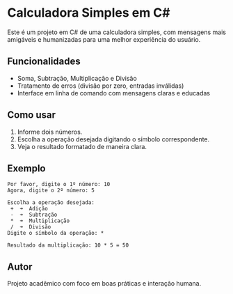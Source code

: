 # Calculadora Simples em C# 

Este é um projeto em C# de uma calculadora simples, com mensagens mais amigáveis e humanizadas para uma melhor experiência do usuário.

## Funcionalidades

- Soma, Subtração, Multiplicação e Divisão
- Tratamento de erros (divisão por zero, entradas inválidas)
- Interface em linha de comando com mensagens claras e educadas

## Como usar

1. Informe dois números.
2. Escolha a operação desejada digitando o símbolo correspondente.
3. Veja o resultado formatado de maneira clara.

## Exemplo

```
Por favor, digite o 1º número: 10
Agora, digite o 2º número: 5

Escolha a operação desejada:
 +  ➜  Adição
 -  ➜  Subtração
 *  ➜  Multiplicação
 /  ➜  Divisão
Digite o símbolo da operação: *

Resultado da multiplicação: 10 * 5 = 50
```

## Autor

Projeto acadêmico com foco em boas práticas e interação humana.
